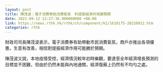 ```yaml
---
layout: post
title: 陳茂波：電子消費券助消費氣氛　料提振經濟作用勝預期
date: 2021-09-12 12:27:36.000000000 +08:00
link: https://news.rthk.hk/rthk/ch/component/k2/1610175-20210912.htm
categories: rthk
---
```


財政司司長陳茂波表示，電子消費券有助帶動市民消費氣氛，商戶亦推出各項優惠，生意有改善，相信對提振經濟作用可能勝於預期。

陳茂波又說，本地疫情受控，經濟情況較年初時樂觀，要達至全年經濟增長預測的目標並不困難，但由於仍然未能與內地通關，經濟復蘇上仍然有不均勻之處。
